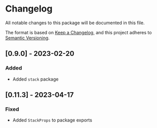 # Changelog

All notable changes to this package will be documented in this file.

The format is based on [Keep a Changelog](https://keepachangelog.com/en/1.0.0/), and this project adheres to [Semantic Versioning](https://semver.org/spec/v2.0.0.html).

## [0.9.0] - 2023-02-20

### Added

- Added `stack` package

## [0.11.3] - 2023-04-17

### Fixed

- Added `StackProps` to package exports